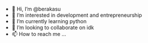 - 👋 Hi, I’m @berakasu
- 👀 I’m interested in development and entrepreneurship
- 🌱 I’m currently learning python
- 💞️ I’m looking to collaborate on idk
- 📫 How to reach me ...

<!---
berakasu/berakasu is a ✨ special ✨ repository because its `README.md` (this file) appears on your GitHub profile.
You can click the Preview link to take a look at your changes.
--->
